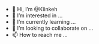 - 👋 Hi, I’m @Kiinkeh
- 👀 I’m interested in ...
- 🌱 I’m currently learning ...
- 💞️ I’m looking to collaborate on ...
- 📫 How to reach me ...

<!---
Kiinkeh/Kiinkeh is a ✨ special ✨ repository because its `README.md` (this file) appears on your GitHub profile.
You can click the Preview link to take a look at your changes.
--->

